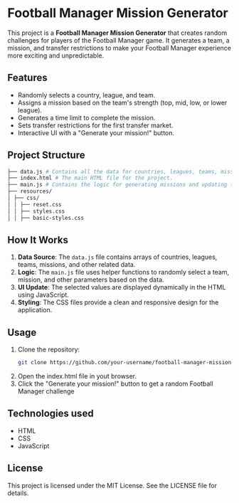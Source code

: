 # Football Manager Mission Generator

This project is a **Football Manager Mission Generator** that creates random challenges for players of the Football Manager game. It generates a team, a mission, and transfer restrictions to make your Football Manager experience more exciting and unpredictable.

## Features

- Randomly selects a country, league, and team.
- Assigns a mission based on the team's strength (top, mid, low, or lower league).
- Generates a time limit to complete the mission.
- Sets transfer restrictions for the first transfer market.
- Interactive UI with a "Generate your mission!" button.

## Project Structure

```bash
├── data.js # Contains all the data for countries, leagues, teams, missions, etc.
├── index.html # The main HTML file for the project.
├── main.js # Contains the logic for generating missions and updating the UI.
├── resources/
│ ├── css/
│ │ ├── reset.css
│ │ ├── styles.css
│ │ ├── basic-styles.css
```

## How It Works

1. **Data Source**: The `data.js` file contains arrays of countries, leagues, teams, missions, and other related data.
2. **Logic**: The `main.js` file uses helper functions to randomly select a team, mission, and other parameters based on the data.
3. **UI Update**: The selected values are displayed dynamically in the HTML using JavaScript.
4. **Styling**: The CSS files provide a clean and responsive design for the application.

## Usage

1. Clone the repository:
   ```bash
   git clone https://github.com/your-username/football-manager-mission-generator.git
   ```
2. Open the index.html file in yout browser.
3. Click the "Generate your mission!" button to get a random Football Manager challenge

## Technologies used

- HTML
- CSS
- JavaScript

## License

This project is licensed under the MIT License. See the LICENSE file for details.
